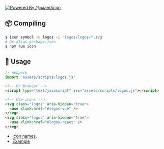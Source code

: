 [![Powered By @ixiaer/icon](https://img.shields.io/github/package-json/dependency-version/ixiaer/icon-logos/dev/@ixiaer/icon.svg)](https://github.com/ixiaer/icon)

## 📦 Compiling

```bash
$ icon symbol -n logos -i 'logos/logos/*.svg'
# Or alias package.json
$ npm run icon
```

## 💎 Usage

```javascript
// Webpack
import 'assets/scripts/logos.js'
```

```html
<!-- Or Browser -->
<script type="text/javascript" src="assets/scripts/logos.js"></script>
```

```html
<!-- Use icons -->
<svg class="logos" aria-hidden="true">
  <use xlink:href="#logos-vue" />
</svg>
<svg class="logos" aria-hidden="true">
  <use xlink:href="#logos-react" />
</svg>
```

* [icon names](https://github.com/gilbarbara/logos/tree/master/logos).
* [Example](https://ixiaer.github.io/icon-feather/)
